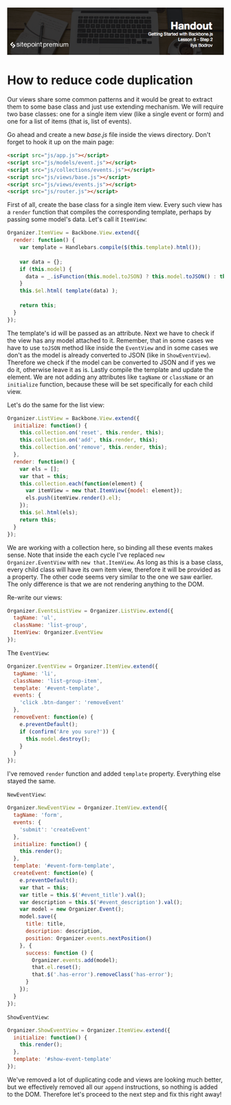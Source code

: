 ![](headings/6.2.png)

# How to reduce code duplication

Our views share some common patterns and it would be great to extract them to some base class and just use extending mechanism. We will require two base classes: one for a single item view (like a single event or form) and one for a list of items (that is, list of events).

Go ahead and create a new *base.js* file inside the views directory. Don't forget to hook it up on the main page:

```html
<script src="js/app.js"></script>
<script src="js/models/event.js"></script>
<script src="js/collections/events.js"></script>
<script src="js/views/base.js"></script>
<script src="js/views/events.js"></script>
<script src="js/router.js"></script>
```

First of all, create the base class for a single item view. Every such view has a `render` function that compiles the corresponding template, perhaps by passing some model's data. Let's call it `ItemView`:

```js
Organizer.ItemView = Backbone.View.extend({
  render: function() {
    var template = Handlebars.compile($(this.template).html());

    var data = {};
    if (this.model) {
      data = _.isFunction(this.model.toJSON) ? this.model.toJSON() : this.model;
    }
    this.$el.html( template(data) );
    
    return this;
  }
});
```

The template's id will be passed as an attribute. Next we have to check if the view has any model attached to it. Remember, that in some cases we have to use `toJSON` method like inside the `EventView` and in some cases we don't as the model is already converted to JSON (like in `ShowEventView`). Therefore we check if the model can be converted to JSON and if yes we do it, otherwise leave it as is. Lastly compile the template and update the element. We are not adding any attributes like `tagName` or `className` or an `initialize` function, because these will be set specifically for each child view. 

Let's do the same for the list view:

```js
Organizer.ListView = Backbone.View.extend({
  initialize: function() {
    this.collection.on('reset', this.render, this);
    this.collection.on('add', this.render, this);
    this.collection.on('remove', this.render, this);
  },
  render: function() {
    var els = [];
    var that = this;
    this.collection.each(function(element) {
      var itemView = new that.ItemView({model: element});
      els.push(itemView.render().el);
    });
    this.$el.html(els);
    return this;
  }
});
```

We are working with a collection here, so binding all these events makes sense. Note that inside the each cycle I've replaced `new Organizer.EventView` with `new that.ItemView`. As long as this is a base class, every child class will have its own item view, therefore it will be provided as a property. The other code seems very similar to the one we saw earlier. The only difference is that we are not rendering anything to the DOM.

Re-write our views:

```js
Organizer.EventsListView = Organizer.ListView.extend({
  tagName: 'ul',
  className: 'list-group',
  ItemView: Organizer.EventView
});
```

The `EventView`:

```js
Organizer.EventView = Organizer.ItemView.extend({
  tagName: 'li',
  className: 'list-group-item',
  template: '#event-template',
  events: {
    'click .btn-danger': 'removeEvent'
  },
  removeEvent: function(e) {
    e.preventDefault();
    if (confirm('Are you sure?')) {
      this.model.destroy();
    }
  }
});
```

I've removed `render` function and added `template` property. Everything else stayed the same.

`NewEventView`:

```js
Organizer.NewEventView = Organizer.ItemView.extend({
  tagName: 'form',
  events: {
    'submit': 'createEvent'
  },
  initialize: function() {
    this.render();
  },
  template: '#event-form-template',
  createEvent: function(e) {
    e.preventDefault();
    var that = this;
    var title = this.$('#event_title').val();
    var description = this.$('#event_description').val();
    var model = new Organizer.Event();
    model.save({
      title: title,
      description: description,
      position: Organizer.events.nextPosition()
    }, {
      success: function () {
        Organizer.events.add(model);
        that.el.reset();
        that.$('.has-error').removeClass('has-error');
      }
    });
  }
});
```

`ShowEventView`:

```js
Organizer.ShowEventView = Organizer.ItemView.extend({
  initialize: function() {
    this.render();
  },
  template: '#show-event-template'
});
```

We've removed a lot of duplicating code and views are looking much better, but we effectively removed all our `append` instructions, so nothing is added to the DOM. Therefore let's proceed to the next step and fix this right away!